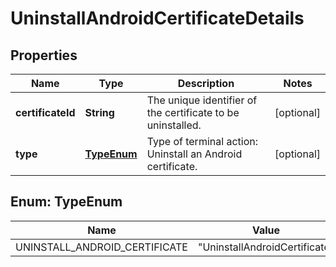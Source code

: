 

# UninstallAndroidCertificateDetails


## Properties

| Name | Type | Description | Notes |
|------------ | ------------- | ------------- | -------------|
|**certificateId** | **String** | The unique identifier of the certificate to be uninstalled. |  [optional] |
|**type** | [**TypeEnum**](#TypeEnum) | Type of terminal action: Uninstall an Android certificate. |  [optional] |



## Enum: TypeEnum

| Name | Value |
|---- | -----|
| UNINSTALL_ANDROID_CERTIFICATE | &quot;UninstallAndroidCertificate&quot; |



